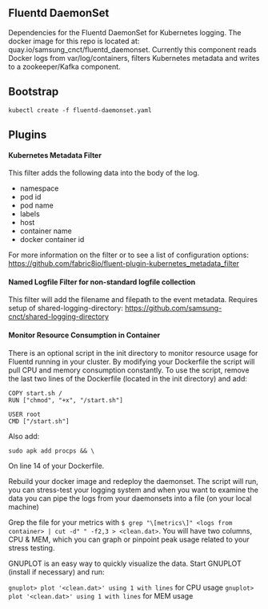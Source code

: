 ## Fluentd DaemonSet

Dependencies for the Fluentd DaemonSet for Kubernetes logging. The docker image for this repo is located at: quay.io/samsung_cnct/fluentd_daemonset. Currently this component reads Docker logs from var/log/containers, filters Kubernetes metadata and writes to a zookeeper/Kafka component.

## Bootstrap
```
kubectl create -f fluentd-daemonset.yaml
```

## Plugins

#### Kubernetes Metadata Filter

This filter adds the following data into the body of the log.
* namespace
* pod id
* pod name
* labels
* host
* container name
* docker container id

For more information on the filter or to see a list of configuration options: https://github.com/fabric8io/fluent-plugin-kubernetes_metadata_filter

#### Named Logfile Filter for non-standard logfile collection

This filter will add the filename and filepath to the event metadata.
Requires setup of shared-logging-directory: https://github.com/samsung-cnct/shared-logging-directory

#### Monitor Resource Consumption in Container

There is an optional script in the init directory to monitor resource usage for Fluentd running in your cluster. By modifying your Dockerfile the script will pull CPU and memory consumption constantly. To use the script, remove the last two lines of the Dockerfile (located in the init directory) and add:

```
COPY start.sh /
RUN ["chmod", "+x", "/start.sh"]

USER root
CMD ["/start.sh"]
```

Also add:
```
sudo apk add procps && \
```
On line 14 of your Dockerfile. 

Rebuild your docker image and redeploy the daemonset. The script will run, you can stress-test your logging system and when you want to examine the data you can pipe the logs from your daemonsets into a file (on your local machine)

Grep the file for your metrics with `$ grep "\[metrics\]" <logs from container> | cut -d" " -f2,3 > <clean.dat>`. You will have two columns, CPU & MEM, which you can graph or pinpoint peak usage related to your stress testing. 

GNUPLOT is an easy way to quickly visualize the data. Start GNUPLOT (install if necessary) and run: 

`gnuplot> plot '<clean.dat>' using 1 with lines` for CPU usage
`gnuplot> plot '<clean.dat>' using 1 with lines` for MEM usage
